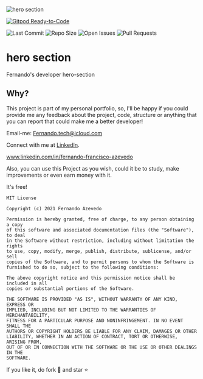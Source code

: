 ![hero section](https://user-images.githubusercontent.com/39699305/205681203-ff4f1a43-5694-4028-844d-9f75d96f7364.png)

[![Gitpod Ready-to-Code](https://img.shields.io/badge/Gitpod-Ready--to--Code-blue?logo=gitpod)](https://gitpod.io/#https://github.com/fernandofatech/devportfolio)

![Last Commit](https://img.shields.io/github/last-commit/fernandofatech/devportfolio?color=%23abd100&style=for-the-badge)
![Repo Size](https://img.shields.io/github/repo-size/fernandofatech/devportfolio?color=%23ff47b6&style=for-the-badge)
![Open Issues](https://img.shields.io/github/issues-raw/fernandofatech/devportfolio?color=%239e6eff&style=for-the-badge)
![Pull Requests](https://img.shields.io/github/issues-pr-raw/fernandofatech/devportfolio?color=%2302b09f&style=for-the-badge)


# hero section

Fernando's developer hero-section 

 ## Why? 
 
 This project is part of my personal portfolio, so, I'll be happy if you could provide me any feedback about the project, code, structure or anything that you can report that could make me a better developer!
 
Email-me: Fernando.tech@icloud.com

Connect with me at [LinkedIn](https://www.linkedin.com/in/fernando-francisco-azevedo/).

www.linkedin.com/in/fernando-francisco-azevedo

Also, you can use this Project as you wish, could it be to study, make improvements or even earn money with it.

It's free!


```
MIT License

Copyright (c) 2021 Fernando Azevedo

Permission is hereby granted, free of charge, to any person obtaining a copy
of this software and associated documentation files (the "Software"), to deal
in the Software without restriction, including without limitation the rights
to use, copy, modify, merge, publish, distribute, sublicense, and/or sell
copies of the Software, and to permit persons to whom the Software is
furnished to do so, subject to the following conditions:

The above copyright notice and this permission notice shall be included in all
copies or substantial portions of the Software.

THE SOFTWARE IS PROVIDED "AS IS", WITHOUT WARRANTY OF ANY KIND, EXPRESS OR
IMPLIED, INCLUDING BUT NOT LIMITED TO THE WARRANTIES OF MERCHANTABILITY,
FITNESS FOR A PARTICULAR PURPOSE AND NONINFRINGEMENT. IN NO EVENT SHALL THE
AUTHORS OR COPYRIGHT HOLDERS BE LIABLE FOR ANY CLAIM, DAMAGES OR OTHER
LIABILITY, WHETHER IN AN ACTION OF CONTRACT, TORT OR OTHERWISE, ARISING FROM,
OUT OF OR IN CONNECTION WITH THE SOFTWARE OR THE USE OR OTHER DEALINGS IN THE
SOFTWARE.
```

If you like it, do fork 🍴 and star ⭐
